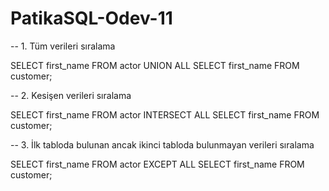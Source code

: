 # PatikaSQL-Odev-11

-- 1. Tüm verileri sıralama

SELECT first_name FROM actor
UNION ALL
SELECT first_name FROM customer;

-- 2. Kesişen verileri sıralama

SELECT first_name FROM actor
INTERSECT ALL
SELECT first_name FROM customer;

-- 3. İlk tabloda bulunan ancak ikinci tabloda bulunmayan verileri sıralama

SELECT first_name FROM actor
EXCEPT ALL
SELECT first_name FROM customer;
